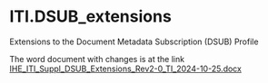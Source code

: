 # ITI.DSUB_extensions
Extensions to the Document Metadata Subscription (DSUB)  Profile

The word document with changes is at the link [IHE_ITI_Suppl_DSUB_Extensions_Rev2-0_TI_2024-10-25.docx ]([https://github.com/IHE/ITI.DSUB_extensions](https://github.com/IHE/ITI.DSUB_extensions/blob/main/IHE_ITI_Suppl_DSUB_Extensions_Rev2-0_TI_2024-10-25.docx))

